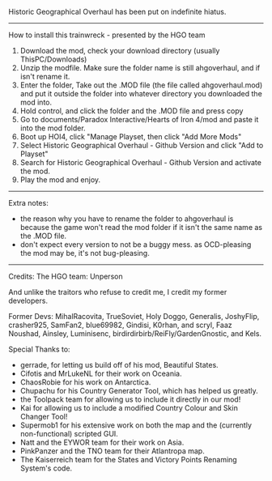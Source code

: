 Historic Geographical Overhaul has been put on indefinite hiatus. 

---------------

How to install this trainwreck - presented by the HGO team
1) Download the mod, check your download directory (usually ThisPC/Downloads)
2) Unzip the modfile. Make sure the folder name is still ahgoverhaul, and if isn't rename it.
3) Enter the folder, Take out the .MOD file (the file called ahgoverhaul.mod) and put it outside the folder into whatever directory you downloaded the mod into.
4) Hold control, and click the folder and the .MOD file and press copy
5) Go to documents/Paradox Interactive/Hearts of Iron 4/mod and paste it into the mod folder.
6) Boot up HOI4, click "Manage Playset, then click "Add More Mods" 
7) Select Historic Geographical Overhaul - Github Version and click "Add to Playset"
8) Search for Historic Geographical Overhaul - Github Version and activate the mod.
9) Play the mod and enjoy.
---------------
Extra notes:

- the reason why you have to rename the folder to ahgoverhaul is because the game won't read the mod folder if it isn't the same name as the .MOD file.
- don't expect every version to not be a buggy mess. as OCD-pleasing the mod may be, it's not bug-pleasing.
---------------
Credits:
The HGO team: Unperson

And unlike the traitors who refuse to credit me, I credit my former developers. 

Former Devs: MihalRacovita, TrueSoviet, Holy Doggo, Generalis, JoshyFlip, crasher925, SamFan2, blue69982, Gindisi, K0rhan, and scryl, Faaz Noushad, Ainsley, Luminisenc, birdirdirbirb/ReiFly/GardenGnostic, and Kels.

Special Thanks to:
- gerrade, for letting us build off of his mod, Beautiful States.
- Cifotis and MrLukeNL for their work on Oceania.
- ChaosRobie for his work on Antarctica.
- Chupachu for his Country Generator Tool, which has helped us greatly.
- the Toolpack team for allowing us to include it directly in our mod!
- Kai for allowing us to include a modified Country Colour and Skin Changer Tool!
- Supermob1 for his extensive work on both the map and the (currently non-functional) scripted GUI.
- Natt and the EYWOR team for their work on Asia.
- PinkPanzer and the TNO team for their Atlantropa map.
- The Kaiserreich team for the States and Victory Points Renaming System's code.
